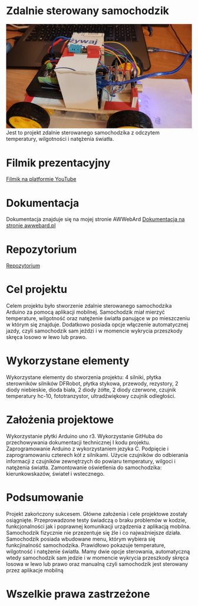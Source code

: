 # Zdalnie sterowany samochodzik 

![alt text](https://github.com/adrian-wlizlo/ProjektArduino/blob/master/samochodzki.jpg)
Jest to projekt zdalnie sterowanego samochodzika z odczytem temperatury, wilgotności i natężenia światła.

# Filmik prezentacyjny

[Filmik na platformie YouTube](https://youtu.be/NNZJSOutdXE)

# Dokumentacja

Dokumentacja znajduje się na mojej stronie AWWebArd
[Dokumentacja na stronie awwebard.pl](http://awwebard.pl/~adrian/dox/html/)

# Repozytorium

[Repozytorium](https://github.com/adrian-wlizlo/ProjektArduino)

# Cel projektu
Celem projektu było stworzenie zdalnie sterowanego samochodzika Arduino za pomocą aplikacji mobilnej. Samochodzik miał mierzyć temperature, wilgotność oraz natężenie światła panujące w po mieszczeniu w którym się znajduje. Dodatkowo posiada opcje włączenie automatycznej jazdy, czyli samochodzik sam jeździ i w momencie wykrycia przeszkody skręca losowo w lewo lub prawo.

# Wykorzystane elementy
Wykorzystane elementy do stworzenia projektu:
4 silniki, płytka sterowników silników DFRobot, płytka stykowa, przewody, rezystory, 2 diody niebieskie, dioda biała, 2 diody żółte, 2 diody czerwone, czujnik temperatury hc-10, fototranzystor, ultradźwiękowy czujnik odległości.

# Założenia projektowe
Wykorzystanie płytki Arduino uno r3. Wykorzystanie GitHuba do przechowywania dokumentacji technicznej I kodu projektu. Zaprogramowanie Arduino z wykorzystaniem jezyka C. Podpięcie i zaprogramowaniu czterech kół z silnikami. Użycie czujników do odbierania informacji z czujników zewnętrzych do powiaru temperatury, wilgoci i natężenia światła. Zamontowanie oświetlenia do samochodzika: kierunkowskazów, świateł i wstecznego.

# Podsumowanie
Projekt zakończony sukcesem. Główne założenia i cele projektowe zostały osiągnięte. Przeprowadzone testy świadczą o braku problemów w kodzie, funkcjonalności jak i poprawnej komunikacji urządzenia z aplikacją mobilna. Samochodzik fizycznie nie przezentuje się źle i co najważniejsze działa. Samochodzik posiada wbudowane menu, którym wybiera się funkcjinalność samochodzika. Prawidłowo pokazuje temperature, wilgotność i natężenie światła. Mamy dwie opcje sterowania, automatyczną wtedy samochodzik sam jedzie i w momencie wykrycia przeszkody skręca losowa w lewo lub prawo oraz manualną czyli samochodzik jest sterowany przez aplikacje mobilną

# Wszelkie prawa zastrzeżone
